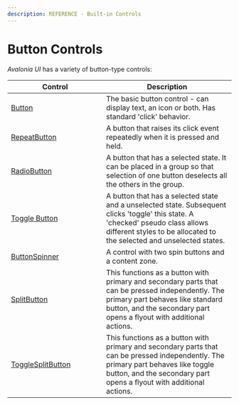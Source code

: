 ```yaml
---
description: REFERENCE - Built-in Controls
---
```


# Button Controls

_Avalonia UI_ has a variety of button-type controls:

<table>
    <thead>
        <tr>
            <th width="198">Control</th>
            <th>Description</th>
        </tr>
    </thead>
    <tbody>
        <tr>
            <td>
                <a href="button">Button</a>
            </td>
            <td>The basic button control - can display text, an icon or both. Has standard 'click' behavior.</td>
        </tr>
        <tr>
            <td>
                <a href="repeatbutton">RepeatButton</a>
            </td>
            <td>A button that raises its click event repeatedly when it is pressed and held.</td>
        </tr>
        <tr>
            <td>
                <a href="radiobutton">RadioButton</a>
            </td>
            <td>A button that has a selected state. It can be placed in a group so that selection of one button deselects all the others in the group.</td>
        </tr>
        <tr>
            <td>
                <a href="togglebutton">Toggle Button</a>
            </td>
            <td>A button that has a selected state and a unselected state. Subsequent clicks 'toggle' this state. A 'checked' pseudo class allows different styles to be allocated to the selected  and unselected states.</td>
        </tr>
        <tr>
            <td>
                <a href="buttonspinner">ButtonSpinner</a>
            </td>
            <td>A control with two spin buttons and a content zone.</td>
        </tr>
        <tr>
            <td>
                <a href="splitbutton">SplitButton</a>
            </td>
            <td>This functions as a button with primary and secondary parts that can be pressed independently. The primary part behaves like standard button, and the secondary part opens a flyout with additional actions.</td>
        </tr>
        <tr>
            <td>
                <a href="togglesplitbutton">ToggleSplitButton</a>
            </td>
            <td>This functions as a button with primary and secondary parts that can be pressed independently. The primary part behaves like toggle button, and the secondary part opens a flyout with additional actions.</td>
        </tr>
    </tbody>
</table>